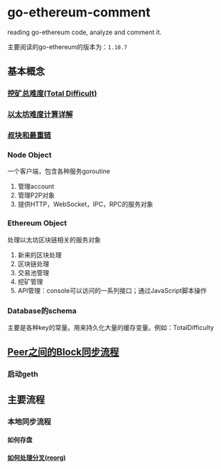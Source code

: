 # go-ethereum-comment
reading go-ethereum code, analyze and comment it.

主要阅读的go-ethereum的版本为：`1.10.7`

## 基本概念
### [挖矿总难度(Total Difficult)](挖矿总难度.md)

### [以太坊难度计算详解](以太坊难度计算详解.md)

### [叔块和最重链](叔块和最重链.md)

### Node Object
一个客户端，包含各种服务goroutine

1. 管理account
2. 管理P2P对象
3. 提供HTTP，WebSocket，IPC，RPC的服务对象

### Ethereum Object
处理以太坊区块链相关的服务对象

1. 新来的区块处理
2. 区块链处理
3. 交易池管理
4. 挖矿管理
5. API管理：console可以访问的一系列接口；通过JavaScript脚本操作

### Database的schema

主要是各种key的常量。用来持久化大量的缓存变量。例如：TotalDifficulty


## [Peer之间的Block同步流程](Peer之间的Block同步流程.md)

### 启动geth

## 主要流程

### 本地同步流程
#### 如何存盘
#### [如何处理分叉(reorg)](如何处理分叉.md)
